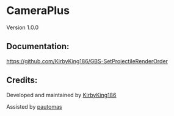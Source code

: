 # CameraPlus
Version 1.0.0

## Documentation: 
https://github.com/KirbyKing186/GBS-SetProjectileRenderOrder


## Credits:

Developed and maintained by [KirbyKing186](https://github.com/KirbyKing186)

Assisted by [pautomas](https://github.com/pau-tomas)